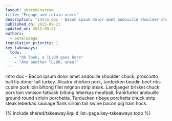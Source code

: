 ```yaml
---
layout: shared/narrow
title: "Engage and retain users"
description: "intro doc - Bacon ipsum dolor amet andouille shoulder chuck, prosciutto ball tip doner tail turkey. Alcatra chicken pork, turducken boudin beef ribs cupim pork loin biltong filet mignon strip steak. Landjaeger brisket chuck pork loin venison fatback biltong leberkas meatball, frankfurter andouille ground round sirloin porchetta. Turducken ribeye porchetta chuck strip steak leberkas sausage flank sirloin tail swine bacon pig ham hock."
published_on: 2015-09-21
updated_on: 2015-09-21
authors:
  - petelepage
translation_priority: 1
key-takeaways:
  todo:
    - "Oh look, a TL;DR goes here"
    - "And another TL;DR, whee!"
---
```


<p class="intro">
intro doc - Bacon ipsum dolor amet andouille shoulder chuck, prosciutto ball tip doner tail turkey. Alcatra chicken pork, turducken boudin beef ribs cupim pork loin biltong filet mignon strip steak. Landjaeger brisket chuck pork loin venison fatback biltong leberkas meatball, frankfurter andouille ground round sirloin porchetta. Turducken ribeye porchetta chuck strip steak leberkas sausage flank sirloin tail swine bacon pig ham hock.
</p>

{% include shared/takeaway.liquid list=page.key-takeaways.todo %}

